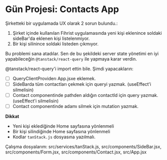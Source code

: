 # Gün Projesi: Contacts App

Şirketteki bir uygulamada UX olarak 2 sorun bulundu.:
1. Şirket içinde kullanılan Fihrist uygulamasında yeni kişi eklenince soldaki sideBar'da eklenen kişi listelenmiyor.
2. Bir kişi silinince soldaki listeden çıkmıyor.

Bu problemi sana atadılar.
Sen de bu şekildeki server state yönetimi en iyi yapabileceğin `@tanstack/react-query` ile yapmaya karar verdin.

@tanstack/react-query'i import ettin bile. Şimdi yapacakların:

- [ ] QueryClientProviderı App.jsxe eklemek.
- [ ] SideBarda tüm contactları çekmek için queryi yazmak. (useEffect'i silmelisin)
- [ ] Contact componentinde pathden aldığın contactId için query yazmak.(useEffect'i silmelisin)
- [ ] Contact componentinde adamı silmek için mutation yazmak.

**Dikkat**

- Yeni kişi eklediğinde Home sayfasına yönlenmeli
- Bir kişi silindiğinde Home sayfasına yönlenmeli
- Kodlar `tanStack.js` dosyasına yazılmalı.


Çalışma dosyalarım: src/services/tanStack.js, 
                    src/components/SideBar.jsx, 
                    src/components/Form.jsx, 
                    src/components/Contact.jsx, 
                    src/App.jsx